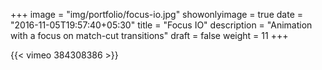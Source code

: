 +++
image = "img/portfolio/focus-io.jpg"
showonlyimage = true
date = "2016-11-05T19:57:40+05:30"
title = "Focus IO"
description = "Animation with a focus on match-cut transitions"
draft = false
weight = 11
+++

{{< vimeo 384308386 >}}